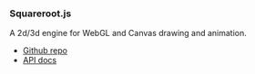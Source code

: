 ### Squareroot.js

A 2d/3d engine for WebGL and Canvas drawing and animation.

- [Github repo](https://github.com/drojdjou/squareroot.js/tree/brandnew)
- [API docs](http://sqr.bartekdrozdz.com/docs/)
